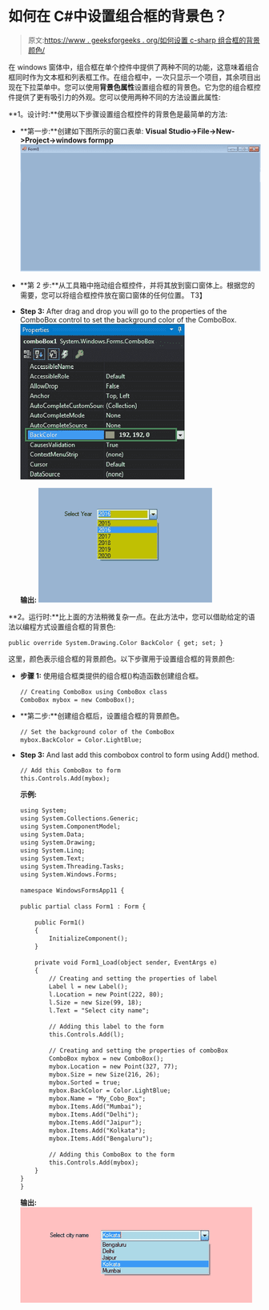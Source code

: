 # 如何在 C#中设置组合框的背景色？

> 原文:[https://www . geeksforgeeks . org/如何设置 c-sharp 组合框的背景颜色/](https://www.geeksforgeeks.org/how-to-set-the-background-color-of-the-combobox-in-c-sharp/)

在 windows 窗体中，组合框在单个控件中提供了两种不同的功能，这意味着组合框同时作为文本框和列表框工作。在组合框中，一次只显示一个项目，其余项目出现在下拉菜单中。您可以使用**背景色属性**设置组合框的背景色。它为您的组合框控件提供了更有吸引力的外观。您可以使用两种不同的方法设置此属性:

**1。设计时:**使用以下步骤设置组合框控件的背景色是最简单的方法:

*   **第一步:**创建如下图所示的窗口表单:
    **Visual Studio->File->New->Project->windows formpp**
    ![](img/13d83ffe0a08cd6c4113a5d225366c25.png)
*   **第 2 步:**从工具箱中拖动组合框控件，并将其放到窗口窗体上。根据您的需要，您可以将组合框控件放在窗口窗体的任何位置。
    T3】
*   **Step 3:** After drag and drop you will go to the properties of the ComboBox control to set the background color of the ComboBox.
    ![](img/a10152009c69ee36164f57a46db558d4.png)

    **输出:**
    ![](img/30cce1fe3a4a9836bd876604695ad64c.png)

**2。运行时:**比上面的方法稍微复杂一点。在此方法中，您可以借助给定的语法以编程方式设置组合框的背景色:

```
public override System.Drawing.Color BackColor { get; set; }
```

这里，颜色表示组合框的背景颜色。以下步骤用于设置组合框的背景颜色:

*   **步骤 1:** 使用组合框类提供的组合框()构造函数创建组合框。

    ```
    // Creating ComboBox using ComboBox class
    ComboBox mybox = new ComboBox();

    ```

*   **第二步:**创建组合框后，设置组合框的背景颜色。

    ```
    // Set the background color of the ComboBox 
    mybox.BackColor = Color.LightBlue;

    ```

*   **Step 3:** And last add this combobox control to form using Add() method.

    ```
    // Add this ComboBox to form
    this.Controls.Add(mybox);

    ```

    **示例:**

    ```
    using System;
    using System.Collections.Generic;
    using System.ComponentModel;
    using System.Data;
    using System.Drawing;
    using System.Linq;
    using System.Text;
    using System.Threading.Tasks;
    using System.Windows.Forms;

    namespace WindowsFormsApp11 {

    public partial class Form1 : Form {

        public Form1()
        {
            InitializeComponent();
        }

        private void Form1_Load(object sender, EventArgs e)
        {
            // Creating and setting the properties of label
            Label l = new Label();
            l.Location = new Point(222, 80);
            l.Size = new Size(99, 18);
            l.Text = "Select city name";

            // Adding this label to the form
            this.Controls.Add(l);

            // Creating and setting the properties of comboBox
            ComboBox mybox = new ComboBox();
            mybox.Location = new Point(327, 77);
            mybox.Size = new Size(216, 26);
            mybox.Sorted = true;
            mybox.BackColor = Color.LightBlue;
            mybox.Name = "My_Cobo_Box";
            mybox.Items.Add("Mumbai");
            mybox.Items.Add("Delhi");
            mybox.Items.Add("Jaipur");
            mybox.Items.Add("Kolkata");
            mybox.Items.Add("Bengaluru");

            // Adding this ComboBox to the form
            this.Controls.Add(mybox);
        }
    }
    }
    ```

    **输出:**
    ![](img/dbac4b06a7ccc3c48d41283f69ada920.png)
